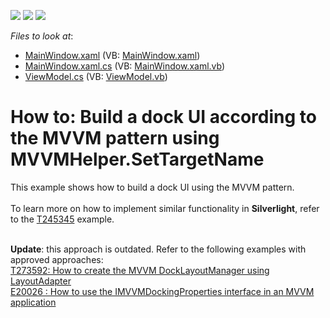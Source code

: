 <!-- default badges list -->
![](https://img.shields.io/endpoint?url=https://codecentral.devexpress.com/api/v1/VersionRange/128642981/11.2.10%2B)
[![](https://img.shields.io/badge/Open_in_DevExpress_Support_Center-FF7200?style=flat-square&logo=DevExpress&logoColor=white)](https://supportcenter.devexpress.com/ticket/details/E3911)
[![](https://img.shields.io/badge/📖_How_to_use_DevExpress_Examples-e9f6fc?style=flat-square)](https://docs.devexpress.com/GeneralInformation/403183)
<!-- default badges end -->
<!-- default file list -->
*Files to look at*:

* [MainWindow.xaml](./CS/DockingMVVM/MainWindow.xaml) (VB: [MainWindow.xaml](./VB/DockingMVVM/MainWindow.xaml))
* [MainWindow.xaml.cs](./CS/DockingMVVM/MainWindow.xaml.cs) (VB: [MainWindow.xaml.vb](./VB/DockingMVVM/MainWindow.xaml.vb))
* [ViewModel.cs](./CS/DockingMVVM/ViewModel.cs) (VB: [ViewModel.vb](./VB/DockingMVVM/ViewModel.vb))
<!-- default file list end -->
# How to: Build a dock UI according to the MVVM pattern using MVVMHelper.SetTargetName


<p>This example shows how to build a dock UI using the MVVM pattern.<br /><br />To learn more on how to implement similar functionality in <strong>Silverlight</strong>, refer to the <a href="https://www.devexpress.com/Support/Center/p/T245345">T245345</a> example.<br /><br /></p>
<p><strong>Update</strong>: this approach is outdated. Refer to the following examples with approved approaches:<br /><a href="https://www.devexpress.com/Support/Center/p/T273592">T273592: How to create the MVVM DockLayoutManager using LayoutAdapter</a><br /><a href="https://www.devexpress.com/Support/Center/p/E20026 ">E20026 : How to use the IMVVMDockingProperties interface in an MVVM application</a></p>

<br/>


